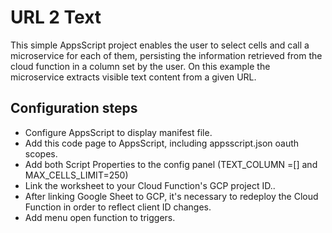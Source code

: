 # URL 2 Text

This simple AppsScript project enables the user to select cells and call a microservice for each of them, persisting the information retrieved from the cloud function in a column set by the user. On this example the microservice extracts visible text content from a given URL.

## Configuration steps

* Configure AppsScript to display manifest file.
* Add this code page to AppsScript, including appsscript.json oauth scopes.
* Add both Script Properties to the config panel (TEXT_COLUMN =[] and MAX_CELLS_LIMIT=250)
* Link the worksheet to your Cloud Function's GCP project ID..
* After linking Google Sheet to GCP, it's necessary to redeploy the Cloud Function in order to reflect client ID changes.
* Add menu open function to triggers.